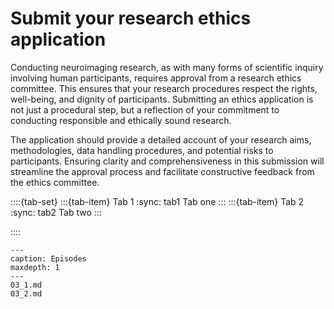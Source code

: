 # Submit your research ethics application

Conducting neuroimaging research, as with many forms of scientific inquiry involving human participants, requires approval from a research ethics committee. This ensures that your research procedures respect the rights, well-being, and dignity of participants. Submitting an ethics application is not just a procedural step, but a reflection of your commitment to conducting responsible and ethically sound research.

The application should provide a detailed account of your research aims, methodologies, data handling procedures, and potential risks to participants. Ensuring clarity and comprehensiveness in this submission will streamline the approval process and facilitate constructive feedback from the ethics committee.


::::{tab-set}
:::{tab-item} Tab 1
:sync: tab1
Tab one
:::
:::{tab-item} Tab 2
:sync: tab2
Tab two
:::

::::


```{toctree}
---
caption: Episodes
maxdepth: 1
---
03_1.md
03_2.md
```
   
